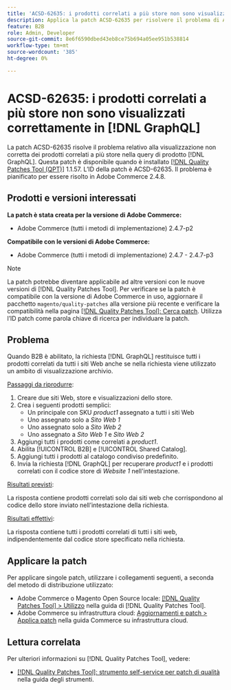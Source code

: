 ```yaml
---
title: 'ACSD-62635: i prodotti correlati a più store non sono visualizzati correttamente in [!DNL GraphQL]'
description: Applica la patch ACSD-62635 per risolvere il problema di Adobe Commerce, in cui i prodotti correlati a più store non vengono visualizzati correttamente nella query del prodotto  [!DNL GraphQL] .
feature: B2B
role: Admin, Developer
source-git-commit: 8e6f6590dbed43eb8ce75b694a05ee951b538814
workflow-type: tm+mt
source-wordcount: '385'
ht-degree: 0%

---
```


# ACSD-62635: i prodotti correlati a più store non sono visualizzati correttamente in [!DNL GraphQL]

La patch ACSD-62635 risolve il problema relativo alla visualizzazione non corretta dei prodotti correlati a più store nella query di prodotto [!DNL GraphQL]. Questa patch è disponibile quando è installato [[!DNL Quality Patches Tool (QPT)]](https://experienceleague.adobe.com/docs/commerce-operations/tools/quality-patches-tool/usage.html) 1.1.57. L’ID della patch è ACSD-62635. Il problema è pianificato per essere risolto in Adobe Commerce 2.4.8.

## Prodotti e versioni interessati

**La patch è stata creata per la versione di Adobe Commerce:**

* Adobe Commerce (tutti i metodi di implementazione) 2.4.7-p2

**Compatibile con le versioni di Adobe Commerce:**

* Adobe Commerce (tutti i metodi di implementazione) 2.4.7 - 2.4.7-p3

>[!NOTE]
>
>La patch potrebbe diventare applicabile ad altre versioni con le nuove versioni di [!DNL Quality Patches Tool]. Per verificare se la patch è compatibile con la versione di Adobe Commerce in uso, aggiornare il pacchetto `magento/quality-patches` alla versione più recente e verificare la compatibilità nella pagina [[!DNL Quality Patches Tool]: Cerca patch](https://experienceleague.adobe.com/tools/commerce-quality-patches/index.html). Utilizza l’ID patch come parola chiave di ricerca per individuare la patch.

## Problema

Quando B2B è abilitato, la richiesta [!DNL GraphQL] restituisce tutti i prodotti correlati da tutti i siti Web anche se nella richiesta viene utilizzato un ambito di visualizzazione archivio.

<u>Passaggi da riprodurre</u>:

1. Creare due siti Web, store e visualizzazioni dello store.
1. Crea i seguenti prodotti semplici:
   * Un principale con SKU *product1* assegnato a tutti i siti Web
   * Uno assegnato solo a *Sito Web 1*
   * Uno assegnato solo a *Sito Web 2*
   * Uno assegnato a *Sito Web 1* e *Sito Web 2*
1. Aggiungi tutti i prodotti come correlati a *product1*.
1. Abilita [!UICONTROL B2B] e [!UICONTROL Shared Catalog].
1. Aggiungi tutti i prodotti al catalogo condiviso predefinito.
1. Invia la richiesta [!DNL GraphQL] per recuperare *product1* e i prodotti correlati con il codice store di *Website 1* nell&#39;intestazione.

<u>Risultati previsti</u>:

La risposta contiene prodotti correlati solo dai siti web che corrispondono al codice dello store inviato nell’intestazione della richiesta.

<u>Risultati effettivi</u>:

La risposta contiene tutti i prodotti correlati di tutti i siti web, indipendentemente dal codice store specificato nella richiesta.

## Applicare la patch

Per applicare singole patch, utilizzare i collegamenti seguenti, a seconda del metodo di distribuzione utilizzato:

* Adobe Commerce o Magento Open Source locale: [[!DNL Quality Patches Tool] > Utilizzo](/help/tools/quality-patches-tool/usage.md) nella guida di [!DNL Quality Patches Tool].
* Adobe Commerce su infrastruttura cloud: [Aggiornamenti e patch > Applica patch](https://experienceleague.adobe.com/docs/commerce-cloud-service/user-guide/develop/upgrade/apply-patches.html) nella guida Commerce su infrastruttura cloud.

## Lettura correlata

Per ulteriori informazioni su [!DNL Quality Patches Tool], vedere:

* [[!DNL Quality Patches Tool]: strumento self-service per patch di qualità](/help/tools/quality-patches-tool/quality-patches-tool-to-self-serve-quality-patches.md) nella guida degli strumenti.
